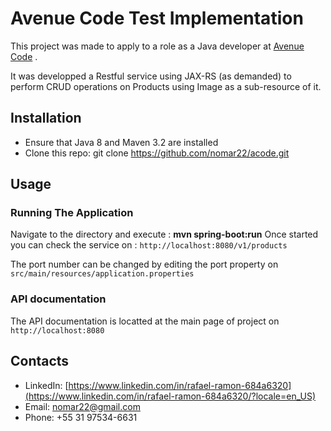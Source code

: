 # Avenue Code Test Implementation

This project was made to apply to a role as a Java developer at  [Avenue Code](https://www.avenuecode.com) .

It was developped a Restful service using JAX-RS (as demanded) to perform CRUD operations on Products using Image as a sub-resource of it.


## Installation
* Ensure that Java 8 and Maven 3.2 are installed
* Clone this repo:
  git clone https://github.com/nomar22/acode.git


## Usage

### Running The Application
Navigate to the directory and execute : <b>mvn spring-boot:run</b>
Once started you can check the service on : `http://localhost:8080/v1/products`

The port number can be changed by editing the port property on `src/main/resources/application.properties`

### API documentation
The API documentation is locatted at the main page of project on `http://localhost:8080`





## Contacts

* LinkedIn: [https://www.linkedin.com/in/rafael-ramon-684a6320](https://www.linkedin.com/in/rafael-ramon-684a6320/?locale=en_US)
* Email: [nomar22@gmail.com](nomar22@gmail.com)
* Phone: +55 31 97534-6631
